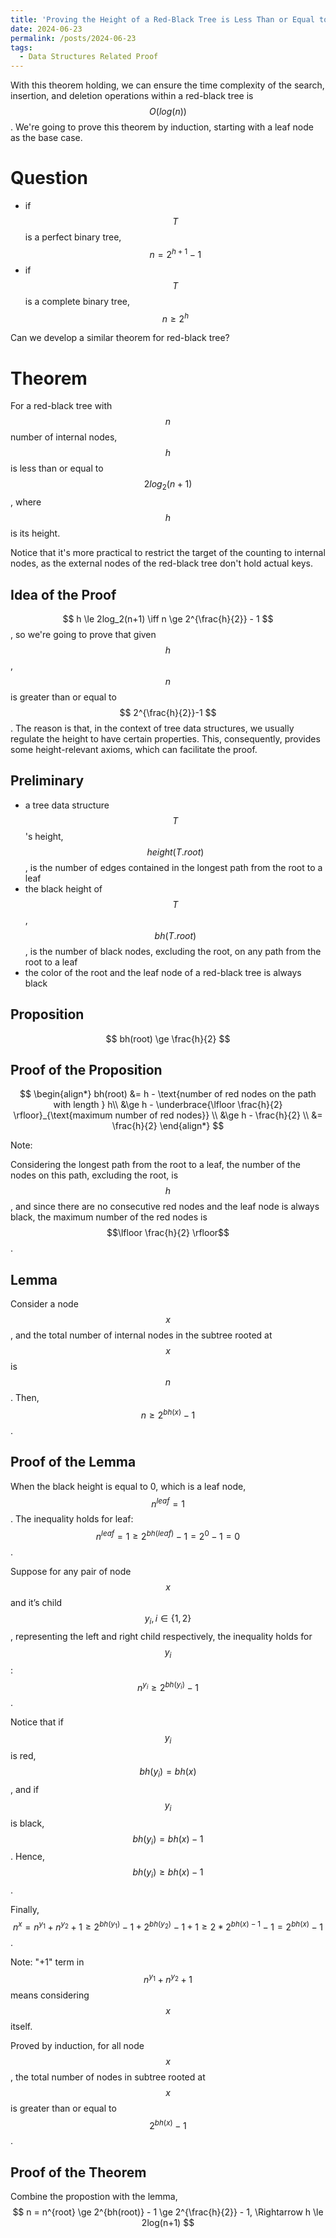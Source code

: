```yaml
---
title: 'Proving the Height of a Red-Black Tree is Less Than or Equal to $$ 2log_2(n+1) $$'
date: 2024-06-23
permalink: /posts/2024-06-23
tags:
  - Data Structures Related Proof
---
```



With this theorem holding, we can ensure the time complexity of the search,
insertion, and deletion operations within a red-black tree is $$O(log(n))$$.
We're going to prove this theorem by induction, starting with a leaf node as
the base case.


Question
======
- if $$T$$ is a perfect binary tree, $$n = 2^{h+1}-1$$
- if $$T$$ is a complete binary tree, $$n \ge 2^h$$

Can we develop a similar theorem for red-black tree?


Theorem
======
For a red-black tree with $$n$$ number of internal nodes, $$h$$ is less
than or equal to $$ 2log_2(n+1) $$, where $$h$$ is its height.

Notice that it's more practical to restrict the target of the counting to
internal nodes, as the external nodes of the red-black tree don't hold actual
keys. 


Idea of the Proof
------
$$
h \le 2log_2(n+1) \iff n \ge 2^{\frac{h}{2}} - 1
$$,
so we're going to prove that given $$h$$, $$n$$ is greater than or equal
to $$ 2^{\frac{h}{2}}-1 $$. The reason is that, in the context of tree
data structures, we usually regulate the height to have certain properties.
This, consequently, provides some
height-relevant axioms, which can facilitate the proof.


Preliminary
------
- a tree data structure $$T$$'s height, $$height(T.root)$$, is the number
    of edges contained in the longest path from the root to a leaf
- the black height of $$T$$, $$bh(T.root)$$, is the number of black nodes,
    excluding the root, on any path from the root to a leaf
- the color of the root and the leaf node of a red-black tree is always black


Proposition
------
$$ bh(root) \ge \frac{h}{2} $$


Proof of the Proposition
------
$$
\begin{align*}
    bh(root) 
        &= h - \text{number of red nodes on the path with length } h\\
        &\ge h
            - \underbrace{\lfloor \frac{h}{2} \rfloor}_{\text{maximum number of red nodes}} \\
        &\ge h - \frac{h}{2} \\
        &= \frac{h}{2}
\end{align*}
$$

Note:

Considering the longest path from the root to a leaf, the number of the
nodes on this path, excluding the root, is $$h$$, and since there are no
consecutive red nodes and the
leaf node is always black, the maximum number of the red nodes is
$$\lfloor \frac{h}{2} \rfloor$$.


Lemma
------
Consider a node $$x$$, and the total number of internal nodes in the
subtree rooted at $$x$$ is $$n$$. Then, $$n \ge 2^{ bh(x) } -1$$.


Proof of the Lemma
---
When the black height is equal to 0, which is a leaf node, $$ n^{leaf} = 1 $$.
The inequality holds for leaf:
$$ n^{leaf} = 1 \ge 2^{bh(leaf)}- 1 = 2^0-1 = 0 $$.

Suppose for any pair of node $$x$$ and it’s child $$y_i, i \in \{1, 2\}$$,
representing the left and right child respectively, the inequality holds for
$$y_i$$:  $$n^{y_i} \ge 2^{bh(y_i)} - 1$$.

Notice that if $$y_i$$ is red, $$bh(y_i) = bh(x)$$, and if $$y_i$$ is black,
$$bh(y_i) = bh(x) - 1$$. Hence, $$bh(y_i) \ge bh(x) - 1$$. 

Finally,
$$
n^x =
    n^{y_1} + n^{y_2} +1
    \ge 2^{bh(y_1)} -1 + 2^{bh(y_2)} - 1 + 1
    \ge 2 * 2^{bh(x)-1} - 1
    = 2^{bh(x)} -1
$$.

Note: "+1" term in $$n^{y_1} + n^{y_2} +1 $$ means considering  $$x$$ itself.

Proved by induction, for all node $$x$$, the total number of nodes in
subtree rooted at $$x$$ is greater than or equal to $$2^{bh(x)} - 1$$.


Proof of the Theorem
---
Combine the propostion with the lemma,
$$
n = n^{root} \ge 2^{bh(root)} - 1
    \ge 2^{\frac{h}{2}} - 1,
\Rightarrow h \le 2log(n+1)
$$
